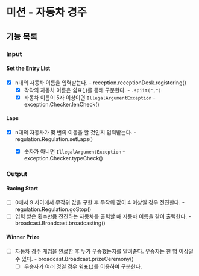 # 미션 - 자동차 경주

## 기능 목록

### Input

#### Set the Entry List
- [x] n대의 자동차 이름을 입력받는다. - reception.receptionDesk.registering()
  - [x] 각각의 자동차 이름은 쉼표(,)를 통해 구분한다. - `.spiit(",")`
  - [x] 자동차 이름이 5자 이상이면 `IllegalArgumentException` - exception.Checker.lenCheck()

#### Laps
- [x] n대의 자동차가 몇 번의 이동을 할 것인지 입력받는다. - regulation.Regulation.setLaps()
  - [x] 숫자가 아니면 `IllegalArgumentException` - exception.Checker.typeCheck()


### Output

#### Racing Start
- [ ] 0에서 9 사이에서 무작위 값을 구한 후 무작위 값이 4 이상일 경우 전진한다. - regulation.Regulation.goStop()
- [ ] 입력 받은 횟수만큼 전진하는 자동차를 출력할 때 자동차 이름을 같이 출력한다. - broadcast.Broadcast.broadcasting()

#### Winner Prize
- [ ] 자동차 경주 게임을 완료한 후 누가 우승했는지를 알려준다. 우승자는 한 명 이상일 수 있다. - broadcast.Broadcast.prizeCeremony()
  - [ ] 우승자가 여러 명일 경우 쉼표(,)를 이용하여 구분한다.
